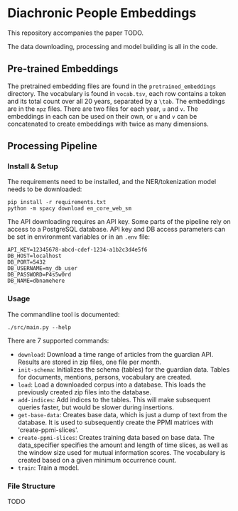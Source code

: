 # Diachronic People Embeddings

This repository accompanies the paper TODO.

The data downloading, processing and model building is all in the
code.

## Pre-trained Embeddings

The pretrained embedding files are found in the
`pretrained_embeddings` directory.  The vocabulary is found in
`vocab.tsv`, each row contains a token and its total count over all 20
years, separated by a `\tab`.  The embeddings are in the `npz` files.
There are two files for each year, `u` and `v`.  The embeddings in
each can be used on their own, or `u` and `v` can be concatenated to
create embeddings with twice as many dimensions.

## Processing Pipeline

### Install & Setup

The requirements need to be installed, and the NER/tokenization model
needs to be downloaded:

    pip install -r requirements.txt
    python -m spacy download en_core_web_sm
    
The API downloading requires an API key.  Some parts of the pipeline
rely on access to a PostgreSQL database.  API key and DB access
parameters can be set in environment variables or in an `.env` file:

    API_KEY=12345678-abcd-cdef-1234-a1b2c3d4e5f6
    DB_HOST=localhost
    DB_PORT=5432
    DB_USERNAME=my_db_user
    DB_PASSWORD=P4s5w0rd
    DB_NAME=dbnamehere

### Usage

The commandline tool is documented:

    ./src/main.py --help
    
There are 7 supported commands:

- `download`: Download a time range of articles from the guardian
   API. Results are stored in zip files, one file per month.
- `init-schema`: Initializes the schema (tables) for the guardian
  data. Tables for documents, mentions, persons, vocabulary are
  created.
- `load`: Load a downloaded corpus into a database. This loads the
  previously created zip files into the database.
- `add-indices`: Add indices to the tables. This will make subsequent
  queries faster, but would be slower during insertions.
- `get-base-data`: Creates base data, which is just a dump of text
  from the database. It is used to subsequently create the PPMI
  matrices with 'create-ppmi-slices'.
- `create-ppmi-slices`: Creates training data based on base data. The
  data_specifier specifies the amount and length of time slices, as
  well as the window size used for mutual information scores. The
  vocabulary is created based on a given minimum occurrence count.
- `train`: Train a model.

### File Structure

TODO





